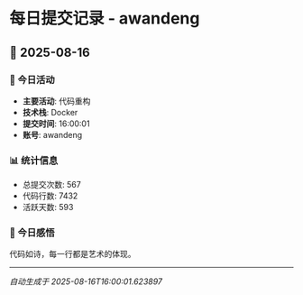 # 每日提交记录 - awandeng

## 📅 2025-08-16

### 🎯 今日活动
- **主要活动**: 代码重构
- **技术栈**: Docker
- **提交时间**: 16:00:01
- **账号**: awandeng

### 📊 统计信息
- 总提交次数: 567
- 代码行数: 7432
- 活跃天数: 593

### 💭 今日感悟
代码如诗，每一行都是艺术的体现。

---
*自动生成于 2025-08-16T16:00:01.623897*
